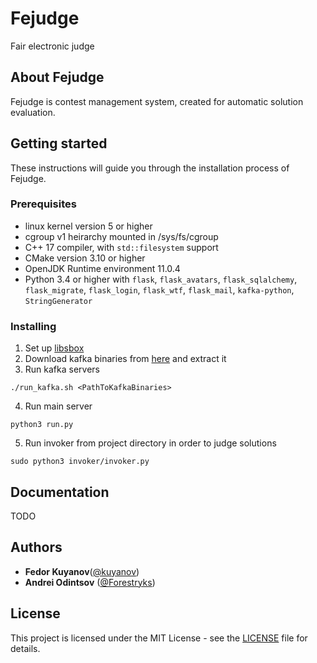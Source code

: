 # Fejudge

Fair electronic judge

## About Fejudge

Fejudge is contest management system, created for automatic solution evaluation.

## Getting started

These instructions will guide you through the installation process of Fejudge.

### Prerequisites

- linux kernel version 5 or higher
- cgroup v1 heirarchy mounted in /sys/fs/cgroup
- C++ 17 compiler, with `std::filesystem` support
- CMake version 3.10 or higher
- OpenJDK Runtime environment 11.0.4
- Python 3.4 or higher with `flask`, `flask_avatars`, `flask_sqlalchemy`, `flask_migrate`, `flask_login`, `flask_wtf`, `flask_mail`, `kafka-python`, `StringGenerator`

### Installing

1. Set up [libsbox](https://github.com/Forestryks/libsbox)
2. Download kafka binaries from [here](https://kafka.apache.org/downloads) and extract it
3. Run kafka servers
```
./run_kafka.sh <PathToKafkaBinaries>
```
4. Run main server
```
python3 run.py
```
5. Run invoker from project directory in order to judge solutions
```
sudo python3 invoker/invoker.py
```

## Documentation

TODO

## Authors

- **Fedor Kuyanov**([@kuyanov](https://github.com/kuyanov))
- **Andrei Odintsov** ([@Forestryks](https://github.com/Forestryks))

## License

This project is licensed under the MIT License - see the [LICENSE](LICENSE) file for details.


